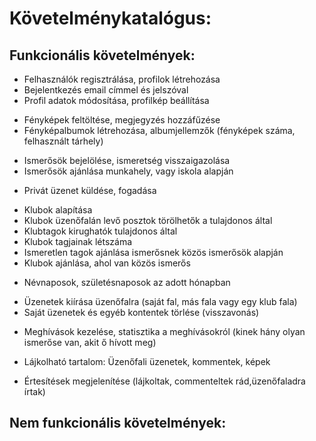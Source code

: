 # Követelménykatalógus:

## Funkcionális követelmények:

- Felhasználók regisztrálása, profilok létrehozása
- Bejelentkezés email címmel és jelszóval
- Profil adatok módosítása, profilkép beállítása  

+ Fényképek feltöltése, megjegyzés hozzáfűzése
+ Fényképalbumok létrehozása, albumjellemzők (fényképek száma, felhasznált tárhely)

- Ismerősök bejelölése, ismeretség visszaigazolása
- Ismerősök ajánlása munkahely, vagy iskola alapján

+ Privát üzenet küldése, fogadása

- Klubok alapítása
- Klubok üzenőfalán levő posztok törölhetők a tulajdonos által
- Klubtagok kirughatók tulajdonos által
- Klubok tagjainak létszáma
- Ismeretlen tagok ajánlása ismerősnek közös ismerősök alapján
- Klubok ajánlása, ahol van közös ismerős

+ Névnaposok, születésnaposok az adott hónapban

- Üzenetek kiírása üzenőfalra (saját fal, más fala vagy egy klub fala)
- Saját üzenetek és egyéb kontentek törlése (visszavonás)

+ Meghívások kezelése, statisztika a meghívásokról (kinek hány olyan ismerőse van, akit ő hívott meg)

- Lájkolható tartalom: Üzenőfali üzenetek, kommentek, képek

+ Értesítések megjelenítése (lájkoltak, commenteltek rád,üzenőfaladra írtak)

## Nem funkcionális követelmények:

